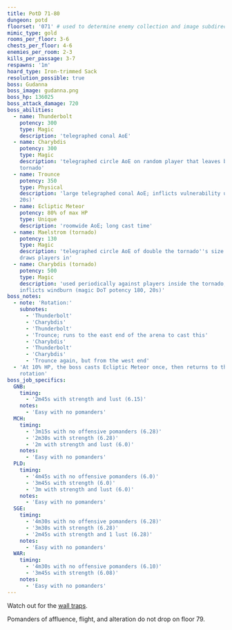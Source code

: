 ```yaml
---
title: PotD 71-80
dungeon: potd
floorset: '071' # used to determine enemy collection and image subdirectory
mimic_type: gold
rooms_per_floor: 3-6
chests_per_floor: 4-6
enemies_per_room: 2-3
kills_per_passage: 3-7
respawns: '1m'
hoard_type: Iron-trimmed Sack
resolution_possible: true
boss: Gudanna
boss_image: gudanna.png
boss_hp: 136025
boss_attack_damage: 720
boss_abilities:
  - name: Thunderbolt
    potency: 300
    type: Magic
    description: 'telegraphed conal AoE'
  - name: Charybdis
    potency: 300
    type: Magic
    description: 'telegraphed circle AoE on random player that leaves behind a
    tornado'
  - name: Trounce
    potency: 350
    type: Physical
    description: 'large telegraphed conal AoE; inflicts vulnerability up (20%,
    20s)'
  - name: Ecliptic Meteor
    potency: 80% of max HP
    type: Unique
    description: 'roomwide AoE; long cast time'
  - name: Maelstrom (tornado)
    potency: 130
    type: Magic
    description: 'telegraphed circle AoE of double the tornado''s size that
    draws players in'
  - name: Charybdis (tornado)
    potency: 500
    type: Magic
    description: 'used periodically against players inside the tornado;
    inflicts windburn (magic DoT potency 180, 20s)'
boss_notes:
  - note: 'Rotation:'
    subnotes:
      - 'Thunderbolt'
      - 'Charybdis'
      - 'Thunderbolt'
      - 'Trounce; runs to the east end of the arena to cast this'
      - 'Charybdis'
      - 'Thunderbolt'
      - 'Charybdis'
      - 'Trounce again, but from the west end'
  - 'At 10% HP, the boss casts Ecliptic Meteor once, then returns to the
    rotation'
boss_job_specifics:
  GNB:
    timing:
      - '2m45s with strength and lust (6.15)'
    notes:
      - 'Easy with no pomanders'
  MCH:
    timing:
      - '3m15s with no offensive pomanders (6.28)'
      - '2m30s with strength (6.28)'
      - '2m with strength and lust (6.0)'
    notes:
      - 'Easy with no pomanders'
  PLD:
    timing:
      - '4m45s with no offensive pomanders (6.0)'
      - '3m45s with strength (6.0)'
      - '3m with strength and lust (6.0)'
    notes:
      - 'Easy with no pomanders'
  SGE:
    timing:
      - '4m30s with no offensive pomanders (6.28)'
      - '3m30s with strength (6.28)'
      - '2m45s with strength and 1 lust (6.28)'
    notes:
      - 'Easy with no pomanders'
  WAR:
    timing:
      - '4m30s with no offensive pomanders (6.10)'
      - '3m45s with strength (6.08)'
    notes:
      - 'Easy with no pomanders'
---
```


Watch out for the [wall traps](/wall_traps.html#potd-51-79).

Pomanders of affluence, flight, and alteration do not drop on floor 79.

